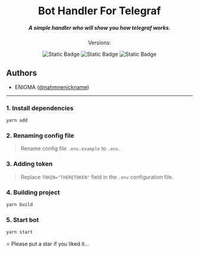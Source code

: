 <h1 align="center">Bot Handler For Telegraf</h1>
<h5 align="center">A simple handler who will show you how telegraf works.</h5>
<p align="center">Versions:</p>

<p align="center">
    <img alt="Static Badge" src="https://img.shields.io/badge/build-v5.1.6-brightgreen?style=for-the-badge&logo=typescript&label=%20&labelColor=black&color=blue">
    <img alt="Static Badge" src="https://img.shields.io/badge/build-v18.16.1-brightgreen?style=for-the-badge&logo=node.js&label=%20&labelColor=black&color=red">
    <img alt="Static Badge" src="https://img.shields.io/badge/build-v1.22.19-brightgreen?style=for-the-badge&logo=yarn&label=%20&labelColor=black&color=blue">
</p>

## Authors

- ENIGMA ([@nahmnenickname](https://t.me/nahmnenickname))

____
### 1. Install dependencies
```bash
yarn add
```

### 2. Renaming config file
> Rename config file `.env.example` to `.env`.

### 3. Adding token
> Replace `TOKEN="THERETOKEN"` field in the `.env` configuration file.

### 4. Building project
```bash
yarn build
```

### 5. Start bot
```bash
yarn start
```

⭐ Please put a star if you liked it...
